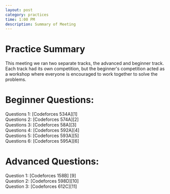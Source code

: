 ```yaml
---
layout: post
category: practices
time: 1:00 PM
description: Summary of Meeting
---
```

<h1>Practice Summary</h1>
This meeting we ran two separate tracks, the advanced and beginner track. Each track had its own competition, but the beginner's competition acted as a workshop where everyone is encouraged to work together to solve the problems.
<br>

<h1>Beginner Questions:</h1>
Questions 1: [Codeforces 534A][1]
<br>
Questions 2: [Codeforces 574A][2]
<br>
Questions 3: [Codeforces 58A][3]
<br>
Questions 4: [Codeforces 592A][4]
<br>
Questions 5: [Codeforces 593A][5]
<br>
Questions 6: [Codeforces 595A][6]
<br>

<h1> Advanced Questions: </h1>
Question 1: [Codeforces 158B] [9]
<br>
Question 2: [Codeforces 598D][10]
<br>
Question 3: [Codeforces 612C][11]

[1]: http://codeforces.com/problemset/problem/534/A
[2]: http://codeforces.com/problemset/problem/574/A
[3]: http://codeforces.com/problemset/problem/58/A
[4]: http://codeforces.com/problemset/problem/592/A
[5]: http://codeforces.com/problemset/problem/593/A
[6]: http://codeforces.com/problemset/problem/595/B
[7]: http://codeforces.com/problemset/problem/1/A
[8]: http://codeforces.com/problemset/problem/4/A
[9]: http://codeforces.com/problemset/problem/158/B
[10]: http://codeforces.com/problemset/problem/598/D
[11]: http://codeforces.com/problemset/problem/612/C